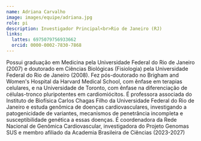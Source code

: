 ```yaml
---
name: Adriana Carvalho
image: images/equipe/adriana.jpg
role: pi
description: Investigador Principal<br>Rio de Janeiro (RJ)
links:
  lattes: 6975079756933662
  orcid: 0000-0002-7830-7868
---
```


Possui graduação em Medicina pela Universidade Federal do Rio de Janeiro (2007) e doutorado em Ciências Biológicas (Fisiologia) pela Universidade Federal do Rio de Janeiro (2008). Fez pós-doutorado no Brigham and Women's Hospital da Harvard Medical School, com ênfase em terapias celulares, e na Universidade de Toronto, com ênfase na diferenciação de células-tronco pluripotentes em cardiomiócitos. É professora associada do Instituto de Biofísica Carlos Chagas Filho da Universidade Federal do Rio de Janeiro e estuda genômica de doenças cardiovasculares, investigando a patogenicidade de variantes, mecanismos de penetrância incompleta e susceptibilidade genética a essas doenças. É coordenadora da Rede Nacional de Genômica Cardiovascular, investigadora do Projeto Genomas SUS e membro afiliado da Academia Brasileira de Ciências (2023-2027)
